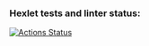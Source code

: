 ### Hexlet tests and linter status:
[![Actions Status](https://github.com/Dashka-1/layout-designer-project-58/actions/workflows/hexlet-check.yml/badge.svg)](https://github.com/Dashka-1/layout-designer-project-58/actions)